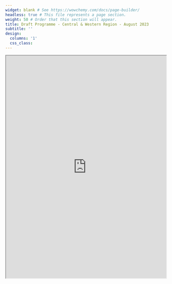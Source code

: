 ```yaml
---
widget: blank # See https://wowchemy.com/docs/page-builder/
headless: true # This file represents a page section.
weight: 50 # Order that this section will appear.
title: Draft Programme - Central & Western Region - August 2023
subtitle: ''
design:
  columns: '1'
  css_class: 
---
```


<iframe src="https://drive.google.com/file/d/1_EDYLMDe6p4u_QcVLyayk165IF0ilMFl/preview" width="100%" height="700px" allow="autoplay"></iframe>